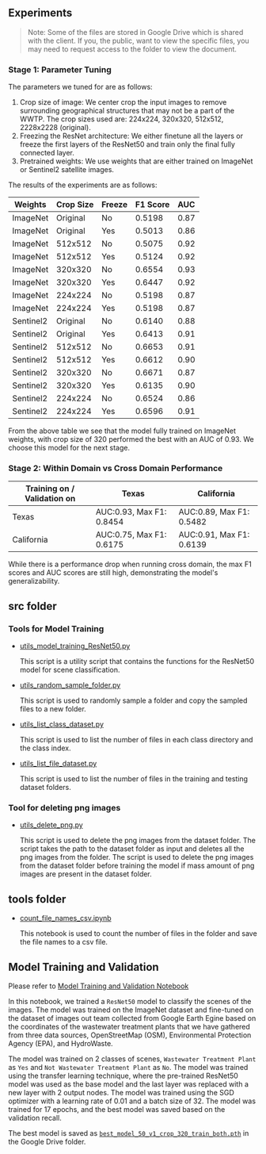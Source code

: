 ## Experiments

 
 > Note: Some of the files are stored in Google Drive which is shared with the client. If you, the public, want to view the specific files, you may need to request access to the folder to view the document.

### Stage 1: Parameter Tuning

The parameters we tuned for are as follows:

1. Crop size of image: We center crop the input images to remove surrounding geographical structures that may not be a part of the WWTP. The crop sizes used are: 224x224, 320x320, 512x512, 2228x2228 (original).  
2. Freezing the ResNet architecture: We either finetune all the layers or freeze the first layers of the ResNet50 and train only the final fully connected layer.  
3. Pretrained weights: We use weights that are either trained on ImageNet or Sentinel2 satellite images.  

The results of the experiments are as follows:

| Weights      | Crop Size          | Freeze   | F1 Score   | AUC       |
|--------------|--------------------|----------|------------|-----------|
| ImageNet     | Original           | No       | 0.5198     | 0.87      |
| ImageNet     | Original           | Yes      | 0.5013     | 0.86      |
| ImageNet     | 512x512            | No       | 0.5075     | 0.92      |
| ImageNet     | 512x512            | Yes      | 0.5124     | 0.92      |
| ImageNet     | 320x320            | No       | 0.6554     | 0.93      |
| ImageNet     | 320x320            | Yes      | 0.6447     | 0.92      |
| ImageNet     | 224x224            | No       | 0.5198     | 0.87      |
| ImageNet     | 224x224            | Yes      | 0.5198     | 0.87      |
| Sentinel2    | Original           | No       | 0.6140     | 0.88      |
| Sentinel2    | Original           | Yes      | 0.6413     | 0.91      |
| Sentinel2    | 512x512            | No       | 0.6653     | 0.91      |
| Sentinel2    | 512x512            | Yes      | 0.6612     | 0.90      |
| Sentinel2    | 320x320            | No       | 0.6671     | 0.87      |
| Sentinel2    | 320x320            | Yes      | 0.6135     | 0.90      |
| Sentinel2    | 224x224            | No       | 0.6524     | 0.86      |
| Sentinel2    | 224x224            | Yes      | 0.6596     | 0.91      |

From the above table we see that the model fully trained on ImageNet weights, with crop size of 320 performed the best with an AUC of 0.93. We choose this model for the next stage.

### Stage 2: Within Domain vs Cross Domain Performance

| Training on / Validation on       | Texas                      | California                   |
|-----------------------------------|----------------------------|------------------------------|
| Texas                             | AUC:0.93, Max F1: 0.8454   | AUC:0.89, Max F1: 0.5482     |
| California                        | AUC:0.75, Max F1: 0.6175   | AUC:0.91, Max F1: 0.6139     |

While there is a performance drop when running cross domain, the max F1 scores and AUC scores are still high, demonstrating the model's generalizability.

## src folder

### Tools for Model Training

- [utils_model_training_ResNet50.py](./src/utils_model_training_ResNet50.py)

    This script is a utility script that contains the functions for the ResNet50 model for scene classification.

- [utils_random_sample_folder.py](./src/utils_random_sample_folder.py)

    This script is used to randomly sample a folder and copy the sampled files to a new folder. 

- [utils_list_class_dataset.py](./src/utils_list_class_dataset.py)

    This script is used to list the number of files in each class directory and the class index.

- [utils_list_file_dataset.py](./src/utils_list_file_dataset.py)

    This script is used to list the number of files in the training and testing dataset folders.

### Tool for deleting png images

- [utils_delete_png.py](./src/utils_delete_png.py) 

    This script is used to delete the png images from the dataset folder. The script takes the path to the dataset folder as input and deletes all the png images from the folder. The script is used to delete the png images from the dataset folder before training the model if mass amount of png images are present in the dataset folder.




## tools folder

- [count_file_names_csv.ipynb](./tools/count_file_names_csv.ipynb)

    This notebook is used to count the number of files in the folder and save the file names to a csv file.


## Model Training and Validation
Please refer to [Model Training and Validation Notebook](./model_training_ResNet50_scene_classification.ipynb)

In this notebook, we trained a `ResNet50` model to classify the scenes of the images. The model was trained on the ImageNet dataset and fine-tuned on the dataset of images out team collected from Google Earth Egine based on the coordinates of the wastewater treatment plants that we have gathered from three data sources, OpenStreetMap (OSM), Environmental Protection Agency (EPA), and HydroWaste.

The model was trained on 2 classes of scenes, `Wastewater Treatment Plant` as `Yes` and `Not Wastewater Treatment Plant` as `No`. The model was trained using the transfer learning technique, where the pre-trained ResNet50 model was used as the base model and the last layer was replaced with a new layer with 2 output nodes. The model was trained using the SGD optimizer with a learning rate of 0.01 and a batch size of 32. The model was trained for 17 epochs, and the best model was saved based on the validation recall.

The best model is saved as [`best_model_50_v1_crop_320_train_both.pth`](https://drive.google.com/file/d/1bfbLdByUYXedY6bFKMzFT_dlBdxTbiAs/view?usp=drive_link) in the Google Drive folder. 

